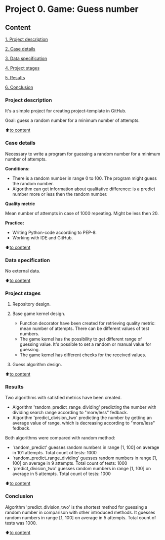 # Project 0. Game: Guess number

## Content

[1. Project description](https://github.com/mvulf/sf_data_science/tree/main/project_0/README.md#Project-description)

[2. Case details](https://github.com/mvulf/sf_data_science/tree/main/project_0/README.md#Case-details)

[3. Data specification](https://github.com/mvulf/sf_data_science/tree/main/project_0/README.md#Data-specification)

[4. Project stages](https://github.com/mvulf/sf_data_science/tree/main/project_0/README.md#Project-stages)

[5. Results](https://github.com/mvulf/sf_data_science/tree/main/project_0/README.md#Results)

[6. Conclusion](https://github.com/mvulf/sf_data_science/tree/main/project_0/README.md#Conclusion)

### Project description

It's a simple project for creating project-template in GitHub.

Goal: guess a random number for a minimum number of attempts.

:arrow_up:[to content](https://github.com/mvulf/sf_data_science/tree/main/project_0/README.md#Content)

### Case details
Necessary to write a program for guessing a random number for a minimum number of attempts.

**Conditions:**
- There is a random number in range 0 to 100. The program might guess the random number.
- Algorithm can get information about qualitative difference: is a predict number more or less then the random number.

**Quality metric**

Mean number of attempts in case of 1000 repeating. Might be less then 20.

**Practice:**
- Writing Python-code according to PEP-8.
- Working with IDE and GitHub.

:arrow_up:[to content](https://github.com/mvulf/sf_data_science/tree/main/project_0/README.md#Content)

### Data specification
No external data.

:arrow_up:[to content](https://github.com/mvulf/sf_data_science/tree/main/project_0/README.md#Content)

### Project stages
1. Repository design.

2. Base game kernel design.
    
    - Function decorator have been created for retrieving quality metric: mean number of attempts. There can be different values of test numbers.
    - The game kernel has the possibility to get different range of guessing value. It's possible to set a random or manual value for guessing.
    - The game kernel has different checks for the received values.
 
3. Guess algorithm design.


:arrow_up:[to content](https://github.com/mvulf/sf_data_science/tree/main/project_0/README.md#Content)

### Results

Two algorithms with satisfied metrics have been created.

- Algorithm 'random_predict_range_dividing' predicting the number with dividing search range according to "more/less" fedback.
- Algorithm 'predict_division_two' predicting the number by getting an average value of range, which is decreasing according to "more/less" fedback.

Both algorithms were compared with random method:
- 'random_predict' guesses random numbers in range [1, 100] on average in 101 attempts. Total count of tests: 1000
- 'random_predict_range_dividing' guesses random numbers in range [1, 100] on average in 9 attempts. Total count of tests: 1000
- 'predict_division_two' guesses random numbers in range [1, 100] on average in 5 attempts. Total count of tests: 1000

:arrow_up:[to content](https://github.com/mvulf/sf_data_science/tree/main/project_0/README.md#Content)

### Conclusion

Algorithm 'predict_division_two' is the shortest method for guessing a random number in comparison with other introduced methods. It guesses random numbers in range [1, 100] on average in 5 attempts. Total count of tests was 1000.

:arrow_up:[to content](https://github.com/mvulf/sf_data_science/tree/main/project_0/README.md#Content)